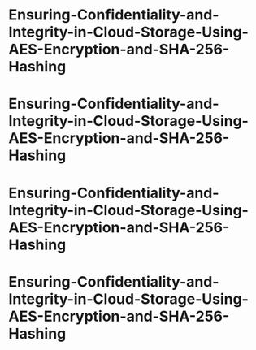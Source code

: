 # Ensuring-Confidentiality-and-Integrity-in-Cloud-Storage-Using-AES-Encryption-and-SHA-256-Hashing
# Ensuring-Confidentiality-and-Integrity-in-Cloud-Storage-Using-AES-Encryption-and-SHA-256-Hashing
# Ensuring-Confidentiality-and-Integrity-in-Cloud-Storage-Using-AES-Encryption-and-SHA-256-Hashing
# Ensuring-Confidentiality-and-Integrity-in-Cloud-Storage-Using-AES-Encryption-and-SHA-256-Hashing
